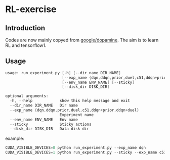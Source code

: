 # RL-exercise

## Introduction

Codes are now mainly copyed from [google/dopamine](https://github.com/google/dopamine). The aim is to learn RL and tensorflow1.

## Usage

```c
usage: run_experiment.py [-h] [--dir_name DIR_NAME]
                         [--exp_name {dqn,ddqn,prior,duel,c51,ddqn+prior,ddqn+duel}]
                         [--env_name ENV_NAME] [--sticky]
                         [--disk_dir DISK_DIR]

optional arguments:
  -h, --help            show this help message and exit
  --dir_name DIR_NAME   Dir name
  --exp_name {dqn,ddqn,prior,duel,c51,ddqn+prior,ddqn+duel}
                        Experiment name
  --env_name ENV_NAME   Env name
  --sticky              Sticky actions
  --disk_dir DISK_DIR   Data disk dir
```

example:

```c
CUDA_VISIBLE_DEVICES=0 python run_experiment.py --exp_name dqn
CUDA_VISIBLE_DEVICES=1 python run_experiment.py --sticky --exp_name c51
```